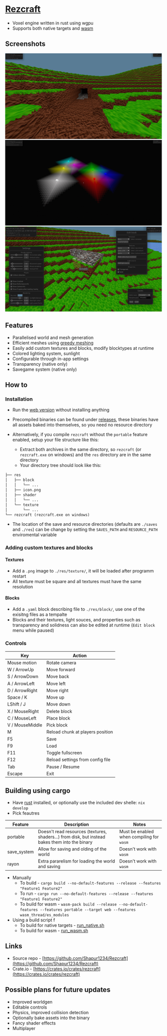 # [Rezcraft](https://shapur1234.github.io/Rezcraft-Demo/ "Link to web version (mobile controls not supported)")

- Voxel engine written in rust using wgpu
- Supports both native targets and [wasm](https://en.wikipedia.org/wiki/WebAssembly)

## Screenshots

![Sunlight](./screenshot/2.png?raw=true "Sunlight")
![Lighting](./screenshot/3.png?raw=true "Lighting")
![UI](./screenshot/4.png?raw=true "UI")

## Features

- Parallelised world and mesh generation
- Efficient meshes using [greedy meshing](https://0fps.net/2012/06/30/meshing-in-a-minecraft-game/)
- Easily add custom textures and blocks, modify blocktypes at runtime
- Colored lighting system, sunlight
- Configurable through in-app settings
- Transparency (native only)
- Savegame system (native only)

## How to

### Installation

- Run the [web version](https://shapur1234.github.io/Rezcraft-Demo/ "Link to web version (mobile controls not supported)") without installing anything
- Precompiled binaries can be found under [releases](https://github.com/Shapur1234/Rezcraft/releases), these binaries have all assets baked into themselves, so you need no resource directory

- Alternatively, if you compile `rezcraft` without the `portable` feature enabled, setup your file structure like this:
  - Extract both archives in the same directory, so `rezcraft` (or `rezcraft.exe` on windows) and the `res` directory are in the same directory
  - Your directory tree should look like this:

```
├── res
│   ├── block
│   │   └── ...
│   ├── icon.png
│   ├── shader
│   │   └── ...
│   └── texture
│       └── ...
└── rezcraft (rezcraft.exe on windows)
```

- The location of the save and resource directories (defaults are `./saves` and `./res`) can be change by setting the `SAVES_PATH` and `RESOURCE_PATH` enviromental variable

### Adding custom textures and blocks

#### Textures

- Add a `.png` image to `./res/texture/`, it will be loaded after programm restart
- All texture must be square and all textures must have the same resolution

#### Blocks

- Add a `.yaml` block describing file to `./res/block/`, use one of the exisitng files as a tempalte
- Blocks and their textures, light souces, and properties such as transparency and solidness can also be edited at runtime (`Edit block` menu while paused)

### Controls

| Key             | Action                           |
| --------------- | -------------------------------- |
| Mouse motion    | Rotate camera                    |
| W / ArrowUp     | Move forward                     |
| S / ArrowDown   | Move back                        |
| A / ArrowLeft   | Move left                        |
| D / ArrowRight  | Move right                       |
| Space / K       | Move up                          |
| LShift / J      | Move down                        |
| X / MouseRight  | Delete block                     |
| C / MouseLeft   | Place block                      |
| V / MouseMiddle | Pick block                       |
| M               | Reload chunk at players position |
| F5              | Save                             |
| F9              | Load                             |
| F11             | Toggle fullscreen                |
| F12             | Reload settings from config file |
| Tab             | Pause / Resume                   |
| Escape          | Exit                             |

## Building using cargo

- Have [rust](https://www.rust-lang.org/tools/install) installed, or optionally use the included dev shelle: `nix develop`
- Pick feautres

| Feature     | Description                                                                                     | Notes                                     |
| ----------- | ----------------------------------------------------------------------------------------------- | ----------------------------------------- |
| portable    | Doesn't read resources (textures, shaders...) from disk, but instead bakes them into the binary | Must be enabled when compiling for `wasm` |
| save_system | Allow for saving and olding of the world                                                        | Doesn't work with `wasm`                  |
| rayon       | Extra pararelism for loading the world and saving                                               | Doesn't work with `wasm`                  |

- Manually
  - To build - `cargo build --no-default-features --release --features "Feature1 Feature2"`
  - To run - `cargo run --no-default-features --release --features "Feature1 Feature2"`
  - To build for wasm - `wasm-pack build --release --no-default-features --features portable --target web --features wasm_thread/es_modules`
- Using a build script f
  - To build for native targets - [run_native.sh](./script/run_native.sh)
  - To build for wasm - [run_wasm.sh](./script/run_wasm.sh)

## Links

- Source repo - [https://github.com/Shapur1234/Rezcraft](https://github.com/Shapur1234/Rezcraft)
- Crate.io - [https://crates.io/crates/rezcraft](https://crates.io/crates/rezcraft)

## Possible plans for future updates

- Improved worldgen
- Editable controls
- Physics, improved collision detection
- Optionally bake assets into the binary
- Fancy shader effects
- Multiplayer
